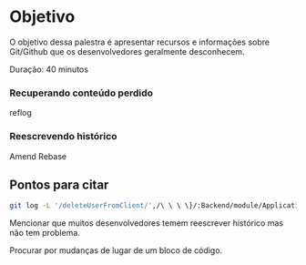 # Objetivo

O objetivo dessa palestra é apresentar recursos e informações sobre
Git/Github que os desenvolvedores geralmente desconhecem.

Duração: 40 minutos

### Recuperando conteúdo perdido

reflog

### Reescrevendo histórico
Amend
Rebase


## Pontos para citar


```sh
git log -L '/deleteUserFromClient/',/\ \ \ \}/:Backend/module/Application/src/Application/Service/Client/Client.php
```

Mencionar que muitos desenvolvedores temem reescrever histórico
mas não tem problema.

Procurar por mudanças de lugar de um bloco de código.
